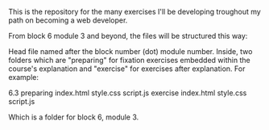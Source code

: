 This is the repository for the many exercises I'll be developing troughout my path on becoming a web developer.

From block 6 module 3 and beyond, the files will be structured this way:

Head file named after the block number (dot) module number. Inside, two folders which are "preparing" for fixation exercises embedded within the course's explanation and "exercise" for exercises after explanation. For example:

6.3
 preparing
  index.html
  style.css
  script.js
 exercise
  index.html
  style.css
  script.js
  
  Which is a folder for block 6, module 3.
